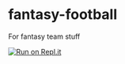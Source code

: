 # fantasy-football
For fantasy team stuff

[![Run on Repl.it](https://repl.it/badge/github/JTemps1/fantasy-football)](https://repl.it/github/JTemps1/fantasy-football)